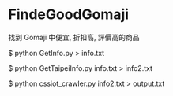 # FindeGoodGomaji
找到 Gomaji 中便宜, 折扣高, 評價高的商品


$ python GetInfo.py > info.txt

$ python GetTaipeiInfo.py info.txt > info2.txt

$ python cssiot_crawler.py info2.txt > output.txt
